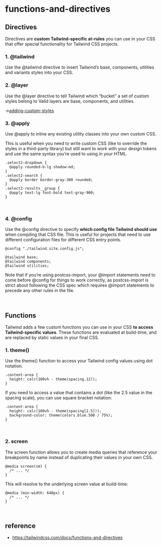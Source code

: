 # functions-and-directives

## Directives
Directives are <strong>custom Tailwind-specific at-rules</strong> you can use in your CSS 
that offer special functionality for Tailwind CSS projects.

### 1. @tailwind
Use the @tailwind directive to insert Tailwind’s base, components, utilities and variants styles into your CSS.

### 2. @layer
Use the @layer directive to tell Tailwind which “bucket” a set of custom styles belong to
Valid layers are base, components, and utilities.

->[adding-custom-styles](./3.%20adding-custom-styles.md)

### 3. @apply
Use @apply to inline any existing utility classes into your own custom CSS.

This is useful when you need to write custom CSS (like to override the styles in a third-party library) 
but still want to work with your design tokens and use the same syntax you’re used to using in your HTML.
```
.select2-dropdown {
  @apply rounded-b-lg shadow-md;
}
.select2-search {
  @apply border border-gray-300 rounded;
}
.select2-results__group {
  @apply text-lg font-bold text-gray-900;
}
```

<br>

### 4. @config
Use the @config directive to specify <strong>which config file Tailwind should use</strong> when compiling that CSS file. 
This is useful for projects that need to use different configuration files for different CSS entry points.
```
@config "./tailwind.site.config.js";

@tailwind base;
@tailwind components;
@tailwind utilities;
```
Note that if you’re using postcss-import, your @import statements need to come before @config for things to work correctly, 
as postcss-import is strict about following the CSS spec which requires @import statements to precede any other rules in the file.

<br>

## Functions
Tailwind adds a few custom functions you can use in your CSS <strong>to access Tailwind-specific values</strong>. 
These functions are evaluated at build-time, and are replaced by static values in your final CSS.

### 1. theme()
Use the theme() function to access your Tailwind config values using dot notation.
```
.content-area {
  height: calc(100vh - theme(spacing.12));
}
```
If you need to access a value that contains a dot (like the 2.5 value in the spacing scale), 
you can use square bracket notation:
```
.content-area {
  height: calc(100vh - theme(spacing[2.5]));
  background-color: theme(colors.blue.500 / 75%);
}
```

<br>

### 2. screen
The screen function allows you to create media queries that reference your breakpoints by name 
instead of duplicating their values in your own CSS.
```
@media screen(sm) {
  /* ... */
}
```
This will resolve to the underlying screen value at build-time:
```
@media (min-width: 640px) {
  /* ... */
}
```

<br>

## reference
- https://tailwindcss.com/docs/functions-and-directives